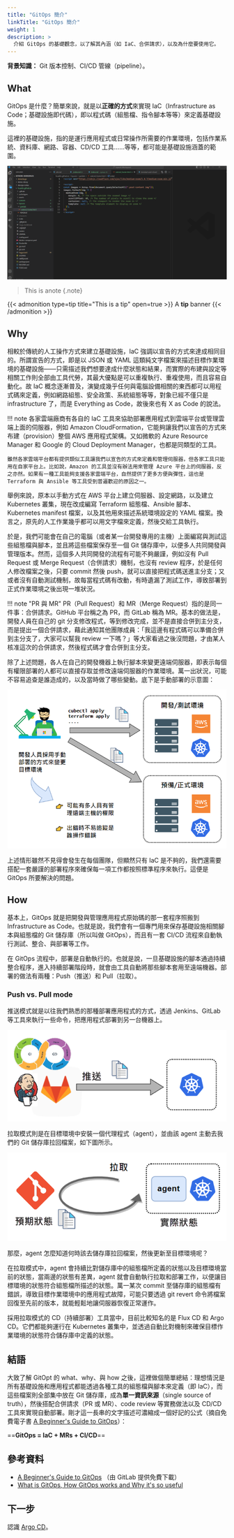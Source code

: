 ```yaml
---
title: "GitOps 簡介"
linkTitle: "GitOps 簡介"
weight: 1
description: >
  介紹 GitOps 的基礎觀念，以了解其內涵（如 IaC、合併請求），以及為什麼要使用它。
---
```


**背景知識：** Git 版本控制、CI/CD 管線（pipeline）。

## What

GitOps 是什麼？簡單來說，就是以**正確的方式**來實現 IaC（Infrastructure as Code；基礎設施即代碼），即以程式碼（組態檔、指令腳本等等）來定義基礎設施。

這裡的基礎設施，指的是運行應用程式或日常操作所需要的作業環境，包括作業系統、資料庫、網路、容器、CD/CD 工具……等等，都可能是基礎設施涵蓋的範圍。

![](images/test.png)

> This is anote
{.note}


{{< admonition type=tip title="This is a tip" open=true >}}
A **tip** banner
{{< /admonition >}}

## Why

相較於傳統的人工操作方式來建立基礎設施，IaC 強調以宣告的方式來達成相同目的。所謂宣告的方式，即是以 JSON 或 YAML 這類純文字檔案來描述目標作業環境的基礎設施——只需描述我們想要達成什麼狀態和結果，而實際的布建與設定等相關工作則全部由工具代勞，其最大優點是可以重複執行、重複使用，而且容易自動化。故 IaC 概念逐漸普及，演變成幾乎任何與電腦設備相關的東西都可以用程式碼來定義，例如網路組態、安全政策、系統組態等等，對象已經不僅只是 infrastructure 了，而是 Everything as Code，故後來也有 X as Code 的說法。

!!! note
    各家雲端廠商有各自的 IaC 工具來協助部署應用程式到雲端平台或管理雲端上面的伺服器，例如 Amazon CloudFormation，它能夠讓我們以宣告的方式來布建（provision）整個 AWS 應用程式架構。又如微軟的 Azure Resource Manager 和 Google 的 Cloud Deployment Manager，也都是同類型的工具。
    
    雖然各家雲端平台都有提供類似工具讓我們以宣告的方式來定義和管理伺服器，但各家工具只能用在自家平台上。比如說，Amazon 的工具並沒有辦法用來管理 Azure 平台上的伺服器，反之亦然。如果有一種工具能夠支援各家雲端平台，自然提供了更多方便與彈性，這也是 Terraform 與 Ansible 等工具受到普遍歡迎的原因之一。

舉例來說，原本以手動方式在 AWS 平台上建立伺服器、設定網路，以及建立 Kubernetes 叢集，現在改成編寫 Terraform 組態檔、Ansible 腳本、Kubernetes manifest 檔案，以及其他用來描述系統環境設定的 YAML 檔案。換言之，原先的人工作業幾乎都可以用文字檔來定義，然後交給工具執行。

於是，我們可能會在自己的電腦（或者某一台開發專用的主機）上面編寫與測試這些組態檔與腳本，並且將這些檔案保存至一個 Git 儲存庫中，以便多人共同開發與管理版本。然而，這個多人共同開發的流程有可能不夠嚴謹，例如沒有 Pull Request 或 Merge Request（合併請求）機制，也沒有 review 程序，於是任何人修改檔案之後，只要 commit 然後 push，就可以直接把程式碼送進主分支；又或者沒有自動測試機制，故每當程式碼有改動，有時遺漏了測試工作，導致部署到正式作業環境之後出現一堆狀況。

!!! note "PR 與 MR"
    PR（Pull Request）和 MR（Merge Request）指的是同一件事：合併請求。GitHub 平台稱之為 PR，而 GitLab 稱為 MR。基本的做法是，開發人員在自己的 git 分支修改程式，等到修改完成，並不是直接合併到主分支，而是提出一個合併請求，藉此通知其他團隊成員：「我這邊有程式碼可以準備合併到主分支了，大家可以幫我 review 一下嗎？」等大家看過之後沒問題，才由某人核准這次的合併請求，然後程式碼才會合併到主分支。

除了上述問題，各人在自己的開發機器上執行腳本來變更遠端伺服器，即表示每個有權限部署的人都可以直接存取並修改遠端伺服器的作業環境。萬一出狀況，可能不容易追查是誰造成的，以及當時做了哪些變動。底下是手動部署的示意圖：

![](images/manually-push-changes.png)

上述情形雖然不見得會發生在每個團隊，但顯然只有 IaC 是不夠的，我們還需要搭配一套嚴謹的部署程序來確保每一項工作都按照標準程序來執行。這便是 GitOps 所要解決的問題。

## How

基本上，GitOps 就是把開發與管理應用程式原始碼的那一套程序照搬到 Infrastructure as Code。也就是說，我們會有一個專門用來保存基礎設施相關腳本與組態檔的 Git 儲存庫（所以叫做 GitOps），而且有一套 CI/CD 流程來自動執行測試、整合、與部署等工作。

在 GitOps 流程中，部署是自動執行的。也就是說，一旦基礎設施的腳本通過持續整合程序，進入持續部署階段時，就會由工具自動將那些腳本套用至遠端機器。部署的做法有兩種：Push（推送）和 Pull（拉取）。

### Push vs. Pull mode

推送模式就是以往我們熟悉的那種部署應用程式的方式，透過 Jenkins、GitLab 等工具來執行一些命令，把應用程式部署到另一台機器上。

![](images/push-model.png)

拉取模式則是在目標環境中安裝一個代理程式（agent），並由該 agent 主動去我們的 Git 儲存庫拉回檔案，如下圖所示。

![](images/pull-mode.png)

那麼，agent 怎麼知道何時該去儲存庫拉回檔案，然後更新至目標環境呢？

在拉取模式中，agent 會持續比對儲存庫中的組態檔所定義的狀態以及目標環境當前的狀態，當兩邊的狀態有差異，agent 就會自動執行拉取和部署工作，以便讓目標環境的狀態符合組態檔所描述的狀態。萬一某次 commit 至儲存庫的組態檔有錯誤，導致目標作業環境中的應用程式故障，可能只要透過 git revert 命令將檔案回復至先前的版本，就能輕鬆地讓伺服器恢復正常運作。

採用拉取模式的 CD（持續部署）工具當中，目前比較知名的是 Flux CD 和 Argo CD。它們都能夠運行在 Kubernetes 叢集中，並透過自動比對機制來確保目標作業環境的狀態符合儲存庫中定義的狀態。

## 結語

大致了解 GitOpt 的 what、why、與 how 之後，這裡做個簡單總結：理想情況是所有基礎設施和應用程式都能透過各種工具的組態檔與腳本來定義（即 IaC），而這些檔案則全部集中放在 Git 儲存庫，成為**單一資訊來源**（single source of truth），然後搭配合併請求（PR 或 MR）、code review 等實務做法以及 CD/CD 工具來實現自動部署。剛才這一長串的文字描述可濃縮成一個好記的公式（摘自免費電子書 [A Beginner's Guide to GitOps](https://page.gitlab.com/resources-ebook-beginner-guide-gitops.html)）：

==**GitOps = IaC + MRs + CI/CD**==

## 參考資料

- [A Beginner's Guide to GitOps](https://page.gitlab.com/resources-ebook-beginner-guide-gitops.html) （由 GitLab 提供免費下載）
- [What is GitOps, How GitOps works and Why it's so useful](https://www.youtube.com/watch?v=f5EpcWp0THw)

## 下一步

認識 [Argo CD](argo-cd-overview.md)。
